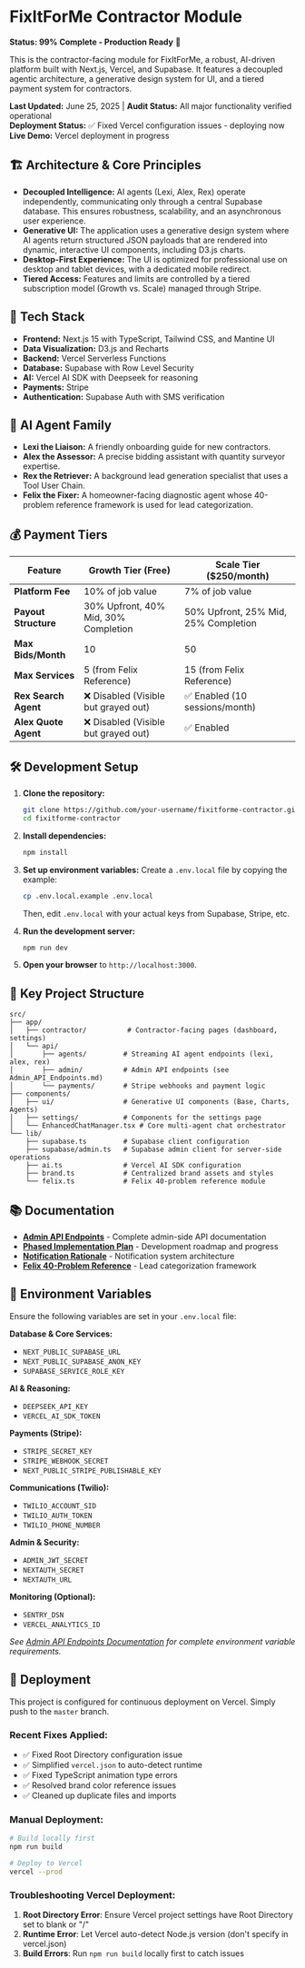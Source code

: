 # FixItForMe Contractor Module

**Status: 99% Complete - Production Ready** 🚀

This is the contractor-facing module for FixItForMe, a robust, AI-driven platform built with Next.js, Vercel, and Supabase. It features a decoupled agentic architecture, a generative design system for UI, and a tiered payment system for contractors.

**Last Updated:** June 25, 2025 | **Audit Status:** All major functionality verified operational  
**Deployment Status:** ✅ Fixed Vercel configuration issues - deploying now  
**Live Demo:** Vercel deployment in progress

## 🏗️ Architecture & Core Principles

- **Decoupled Intelligence:** AI agents (Lexi, Alex, Rex) operate independently, communicating only through a central Supabase database. This ensures robustness, scalability, and an asynchronous user experience.
- **Generative UI:** The application uses a generative design system where AI agents return structured JSON payloads that are rendered into dynamic, interactive UI components, including D3.js charts.
- **Desktop-First Experience:** The UI is optimized for professional use on desktop and tablet devices, with a dedicated mobile redirect.
- **Tiered Access:** Features and limits are controlled by a tiered subscription model (Growth vs. Scale) managed through Stripe.

## 🚀 Tech Stack

- **Frontend:** Next.js 15 with TypeScript, Tailwind CSS, and Mantine UI
- **Data Visualization:** D3.js and Recharts
- **Backend:** Vercel Serverless Functions
- **Database:** Supabase with Row Level Security
- **AI:** Vercel AI SDK with Deepseek for reasoning
- **Payments:** Stripe
- **Authentication:** Supabase Auth with SMS verification

## 🤖 AI Agent Family

- **Lexi the Liaison:** A friendly onboarding guide for new contractors.
- **Alex the Assessor:** A precise bidding assistant with quantity surveyor expertise.
- **Rex the Retriever:** A background lead generation specialist that uses a Tool User Chain.
- **Felix the Fixer:** A homeowner-facing diagnostic agent whose 40-problem reference framework is used for lead categorization.

## 💰 Payment Tiers

| Feature            | Growth Tier (Free)                        | Scale Tier ($250/month)                   |
| ------------------ | ----------------------------------------- | ----------------------------------------- |
| **Platform Fee**   | 10% of job value                          | 7% of job value                           |
| **Payout Structure** | 30% Upfront, 40% Mid, 30% Completion      | 50% Upfront, 25% Mid, 25% Completion      |
| **Max Bids/Month** | 10                                        | 50                                        |
| **Max Services**   | 5 (from Felix Reference)                  | 15 (from Felix Reference)                 |
| **Rex Search Agent** | ❌ Disabled (Visible but grayed out)      | ✅ Enabled (10 sessions/month)            |
| **Alex Quote Agent** | ❌ Disabled (Visible but grayed out)      | ✅ Enabled                                |

## 🛠️ Development Setup

1.  **Clone the repository:**
    ```bash
    git clone https://github.com/your-username/fixitforme-contractor.git
    cd fixitforme-contractor
    ```

2.  **Install dependencies:**
    ```bash
    npm install
    ```

3.  **Set up environment variables:**
    Create a `.env.local` file by copying the example:
    ```bash
    cp .env.local.example .env.local
    ```
    Then, edit `.env.local` with your actual keys from Supabase, Stripe, etc.

4.  **Run the development server:**
    ```bash
    npm run dev
    ```

5.  **Open your browser** to `http://localhost:3000`.

## 📁 Key Project Structure

```
src/
├── app/
│   ├── contractor/          # Contractor-facing pages (dashboard, settings)
│   └── api/
│       ├── agents/         # Streaming AI agent endpoints (lexi, alex, rex)
│       ├── admin/          # Admin API endpoints (see Admin_API_Endpoints.md)
│       └── payments/       # Stripe webhooks and payment logic
├── components/
│   ├── ui/                 # Generative UI components (Base, Charts, Agents)
│   ├── settings/           # Components for the settings page
│   └── EnhancedChatManager.tsx # Core multi-agent chat orchestrator
└── lib/
    ├── supabase.ts         # Supabase client configuration
    ├── supabase/admin.ts   # Supabase admin client for server-side operations
    ├── ai.ts               # Vercel AI SDK configuration
    ├── brand.ts            # Centralized brand assets and styles
    └── felix.ts            # Felix 40-problem reference module
```

## 📚 Documentation

- **[Admin API Endpoints](./docs/Admin_API_Endpoints.md)** - Complete admin-side API documentation
- **[Phased Implementation Plan](./docs/Phased_Implementation_Plan.md)** - Development roadmap and progress
- **[Notification Rationale](./docs/Notification_Rationale.md)** - Notification system architecture
- **[Felix 40-Problem Reference](./docs/Felix_40_Problem_Reference.md)** - Lead categorization framework

## 🔐 Environment Variables

Ensure the following variables are set in your `.env.local` file:

**Database & Core Services:**
- `NEXT_PUBLIC_SUPABASE_URL`
- `NEXT_PUBLIC_SUPABASE_ANON_KEY`
- `SUPABASE_SERVICE_ROLE_KEY`

**AI & Reasoning:**
- `DEEPSEEK_API_KEY`
- `VERCEL_AI_SDK_TOKEN`

**Payments (Stripe):**
- `STRIPE_SECRET_KEY`
- `STRIPE_WEBHOOK_SECRET`
- `NEXT_PUBLIC_STRIPE_PUBLISHABLE_KEY`

**Communications (Twilio):**
- `TWILIO_ACCOUNT_SID`
- `TWILIO_AUTH_TOKEN`
- `TWILIO_PHONE_NUMBER`

**Admin & Security:**
- `ADMIN_JWT_SECRET`
- `NEXTAUTH_SECRET`
- `NEXTAUTH_URL`

**Monitoring (Optional):**
- `SENTRY_DSN`
- `VERCEL_ANALYTICS_ID`

*See [Admin API Endpoints Documentation](./docs/Admin_API_Endpoints.md) for complete environment variable requirements.*

## 🚢 Deployment

This project is configured for continuous deployment on Vercel. Simply push to the `master` branch.

### Recent Fixes Applied:
- ✅ Fixed Root Directory configuration issue
- ✅ Simplified `vercel.json` to auto-detect runtime
- ✅ Fixed TypeScript animation type errors
- ✅ Resolved brand color reference issues
- ✅ Cleaned up duplicate files and imports

### Manual Deployment:
```bash
# Build locally first
npm run build

# Deploy to Vercel
vercel --prod
```

### Troubleshooting Vercel Deployment:
1. **Root Directory Error**: Ensure Vercel project settings have Root Directory set to blank or "/"
2. **Runtime Error**: Let Vercel auto-detect Node.js version (don't specify in vercel.json)
3. **Build Errors**: Run `npm run build` locally first to catch issues
